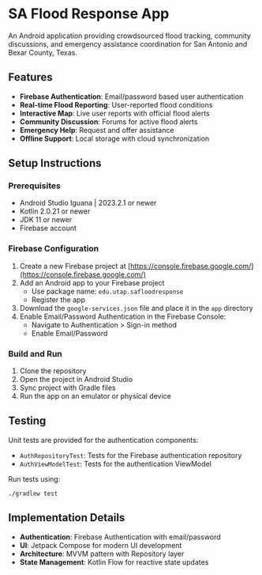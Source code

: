 # SA Flood Response App

An Android application providing crowdsourced flood tracking, community discussions, and emergency assistance coordination for San Antonio and Bexar County, Texas.

## Features

- **Firebase Authentication**: Email/password based user authentication
- **Real-time Flood Reporting**: User-reported flood conditions
- **Interactive Map**: Live user reports with official flood alerts
- **Community Discussion**: Forums for active flood alerts
- **Emergency Help**: Request and offer assistance
- **Offline Support**: Local storage with cloud synchronization

## Setup Instructions

### Prerequisites

- Android Studio Iguana | 2023.2.1 or newer
- Kotlin 2.0.21 or newer
- JDK 11 or newer
- Firebase account

### Firebase Configuration

1. Create a new Firebase project at [https://console.firebase.google.com/](https://console.firebase.google.com/)
2. Add an Android app to your Firebase project
   - Use package name: `edu.utap.safloodresponse`
   - Register the app
3. Download the `google-services.json` file and place it in the `app` directory
4. Enable Email/Password Authentication in the Firebase Console:
   - Navigate to Authentication > Sign-in method
   - Enable Email/Password

### Build and Run

1. Clone the repository
2. Open the project in Android Studio
3. Sync project with Gradle files
4. Run the app on an emulator or physical device

## Testing

Unit tests are provided for the authentication components:

- `AuthRepositoryTest`: Tests for the Firebase authentication repository
- `AuthViewModelTest`: Tests for the authentication ViewModel

Run tests using:
```
./gradlew test
```

## Implementation Details

- **Authentication**: Firebase Authentication with email/password
- **UI**: Jetpack Compose for modern UI development
- **Architecture**: MVVM pattern with Repository layer
- **State Management**: Kotlin Flow for reactive state updates 